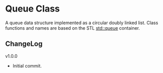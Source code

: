 # Queue Class

A queue data structure implemented as a circular doubly linked list. Class functions and names are based on the STL [std::queue](https://en.cppreference.com/w/cpp/container/queue) container.

## ChangeLog
v1.0.0
- Initial commit.